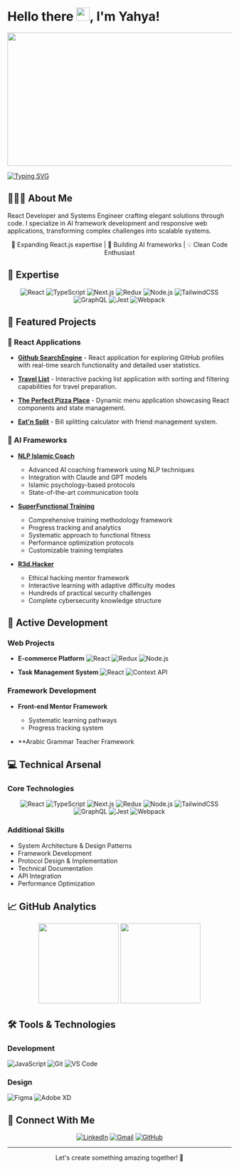 # Hello there <img src="https://media.giphy.com/media/hvRJCLFzcasrR4ia7z/giphy.gif" width="30px"/>, I'm Yahya!

<div align="center">
  <img src="https://media.giphy.com/media/dWesBcTLavkZuG35MI/giphy.gif" width="600" height="300"/>
</div>

[![Typing SVG](https://readme-typing-svg.herokuapp.com?font=Fira+Code&pause=1000&width=435&lines=React+Developer;Systems+Engineer;Framework+Architect)](https://git.io/typing-svg)

## 👨🏻‍💻 About Me

React Developer and Systems Engineer crafting elegant solutions through code. I specialize in AI framework development and responsive web applications, transforming complex challenges into scalable systems.

<div align="center">
  
📱 Expanding React.js expertise  |  🎯 Building AI frameworks  |  💡 Clean Code Enthusiast
  
</div>

## 🎯 Expertise

<div align="center">

![React](https://img.shields.io/badge/-React-61DAFB?style=for-the-badge&logo=react&logoColor=black)
![TypeScript](https://img.shields.io/badge/-TypeScript-3178C6?style=for-the-badge&logo=typescript&logoColor=white)
![Next.js](https://img.shields.io/badge/-Next.js-000000?style=for-the-badge&logo=next.js&logoColor=white)
![Redux](https://img.shields.io/badge/-Redux-764ABC?style=for-the-badge&logo=redux&logoColor=white)
![Node.js](https://img.shields.io/badge/-Node.js-339933?style=for-the-badge&logo=node.js&logoColor=white)
![TailwindCSS](https://img.shields.io/badge/-Tailwind-06B6D4?style=for-the-badge&logo=tailwindcss&logoColor=white)
![GraphQL](https://img.shields.io/badge/-GraphQL-E10098?style=for-the-badge&logo=graphql&logoColor=white)
![Jest](https://img.shields.io/badge/-Jest-C21325?style=for-the-badge&logo=jest&logoColor=white)
![Webpack](https://img.shields.io/badge/-Webpack-8DD6F9?style=for-the-badge&logo=webpack&logoColor=black)

</div>

## 🚀 Featured Projects

### 🌟 React Applications

- **[Github SearchEngine](https://github.com/YahyaZekry/github-searchEngine)** - React application for exploring GitHub profiles with real-time search functionality and detailed user statistics.

- **[Travel List](https://github.com/YahyaZekry/travel-list)** - Interactive packing list application with sorting and filtering capabilities for travel preparation.

- **[The Perfect Pizza Place](https://github.com/YahyaZekry/pizza-menu)** - Dynamic menu application showcasing React components and state management.

- **[Eat'n Split](https://github.com/YahyaZekry/eat-n-split)** - Bill splitting calculator with friend management system.

### 🤖 AI Frameworks

- **[NLP Islamic Coach](https://github.com/YahyaZekry/NLP-Islamic-Coach)**

  - Advanced AI coaching framework using NLP techniques
  - Integration with Claude and GPT models
  - Islamic psychology-based protocols
  - State-of-the-art communication tools

- **[SuperFunctional Training](https://github.com/YahyaZekry/functional_training-framework)**

  - Comprehensive training methodology framework
  - Progress tracking and analytics
  - Systematic approach to functional fitness
  - Performance optimization protocols
  - Customizable training templates

- **[R3d.Hacker](https://github.com/YahyaZekry/R3d.hacker)**

  - Ethical hacking mentor framework
  - Interactive learning with adaptive difficulty modes
  - Hundreds of practical security challenges
  - Complete cybersecurity knowledge structure

## 🚧 Active Development

### Web Projects

- **E-commerce Platform**
  ![React](https://img.shields.io/badge/-React-61DAFB?style=flat&logo=react&logoColor=black)
  ![Redux](https://img.shields.io/badge/-Redux-764ABC?style=flat&logo=redux&logoColor=white)
  ![Node.js](https://img.shields.io/badge/-Node.js-339933?style=flat&logo=node.js&logoColor=white)

- **Task Management System**
  ![React](https://img.shields.io/badge/-React-61DAFB?style=flat&logo=react&logoColor=black)
  ![Context API](https://img.shields.io/badge/-Context_API-61DAFB?style=flat&logo=react&logoColor=black)

### Framework Development

- **Front-end Mentor Framework**

  - Systematic learning pathways
  - Progress tracking system

- \*\*Arabic Grammar Teacher Framework

## 💻 Technical Arsenal

### Core Technologies

<div align="center">

![React](https://img.shields.io/badge/-React-61DAFB?style=for-the-badge&logo=react&logoColor=black)
![TypeScript](https://img.shields.io/badge/-TypeScript-3178C6?style=for-the-badge&logo=typescript&logoColor=white)
![Next.js](https://img.shields.io/badge/-Next.js-000000?style=for-the-badge&logo=next.js&logoColor=white)
![Redux](https://img.shields.io/badge/-Redux-764ABC?style=for-the-badge&logo=redux&logoColor=white)
![Node.js](https://img.shields.io/badge/-Node.js-339933?style=for-the-badge&logo=node.js&logoColor=white)
![TailwindCSS](https://img.shields.io/badge/-Tailwind-06B6D4?style=for-the-badge&logo=tailwindcss&logoColor=white)
![GraphQL](https://img.shields.io/badge/-GraphQL-E10098?style=for-the-badge&logo=graphql&logoColor=white)
![Jest](https://img.shields.io/badge/-Jest-C21325?style=for-the-badge&logo=jest&logoColor=white)
![Webpack](https://img.shields.io/badge/-Webpack-8DD6F9?style=for-the-badge&logo=webpack&logoColor=black)

</div>

### Additional Skills

- System Architecture & Design Patterns
- Framework Development
- Protocol Design & Implementation
- Technical Documentation
- API Integration
- Performance Optimization

## 📈 GitHub Analytics

<div align="center">
  <img height="180em" src="https://github-readme-stats.vercel.app/api?username=YahyaZekry&show_icons=true&theme=radical&include_all_commits=true&count_private=true"/>
  <img height="180em" src="https://github-readme-stats.vercel.app/api/top-langs/?username=YahyaZekry&layout=compact&langs_count=7&theme=radical"/>
</div>

## 🛠️ Tools & Technologies

### Development

![JavaScript](https://img.shields.io/badge/-JavaScript-F7DF1E?style=flat&logo=javascript&logoColor=black)
![Git](https://img.shields.io/badge/-Git-F05032?style=flat&logo=git&logoColor=white)
![VS Code](https://img.shields.io/badge/-VS%20Code-007ACC?style=flat&logo=visual-studio-code&logoColor=white)

### Design

![Figma](https://img.shields.io/badge/-Figma-F24E1E?style=flat&logo=figma&logoColor=white)
![Adobe XD](https://img.shields.io/badge/-Adobe%20XD-FF61F6?style=flat&logo=adobe-xd&logoColor=white)

## 🤝 Connect With Me

<div align="center">
  
[![LinkedIn](https://img.shields.io/badge/LinkedIn-0077B5?style=for-the-badge&logo=linkedin&logoColor=white)](https://www.linkedin.com/in/yahyazekry/)
[![Gmail](https://img.shields.io/badge/Gmail-D14836?style=for-the-badge&logo=gmail&logoColor=white)](mailto:yahyazekry@gmail.com)
[![GitHub](https://img.shields.io/badge/GitHub-100000?style=for-the-badge&logo=github&logoColor=white)](https://github.com/YahyaZekry)

</div>

---

<div align="center">
Let's create something amazing together! 🚀
</div>
